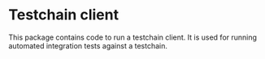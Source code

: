 # Testchain client

This package contains code to run a testchain client.
It is used for running automated integration tests against a testchain.
